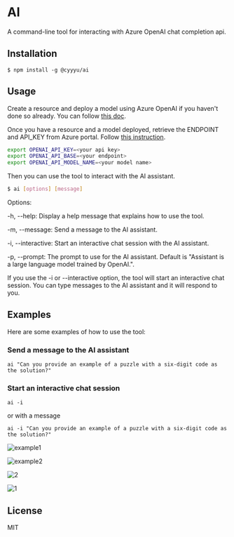 # AI

A command-line tool for interacting with Azure OpenAI chat completion api.

## Installation

`$ npm install -g @cyyyu/ai`

## Usage

Create a resource and deploy a model using Azure OpenAI if you haven't done so already. You can follow [this doc](https://learn.microsoft.com/en-us/azure/cognitive-services/openai/how-to/create-resource?pivots=web-portal). 

Once you have a resource and a model deployed, retrieve the ENDPOINT and API_KEY from Azure portal. Follow [this instruction](https://learn.microsoft.com/en-us/azure/cognitive-services/openai/chatgpt-quickstart?tabs=bash&pivots=rest-api#retrieve-key-and-endpoint).

```bash
export OPENAI_API_KEY=<your api key>
export OPENAI_API_BASE=<your endpoint>
export OPENAI_API_MODEL_NAME=<your model name>
```

Then you can use the tool to interact with the AI assistant.

```bash
$ ai [options] [message]
```

Options:

-h, --help: Display a help message that explains how to use the tool.

-m, --message: Send a message to the AI assistant.

-i, --interactive: Start an interactive chat session with the AI assistant.

-p, --prompt: The prompt to use for the AI assistant. Default is "Assistant is a large language model trained by OpenAI.".

If you use the -i or --interactive option, the tool will start an interactive chat session. You can type messages to the AI assistant and it will respond to you.

## Examples

Here are some examples of how to use the tool:

### Send a message to the AI assistant

`ai "Can you provide an example of a puzzle with a six-digit code as the solution?"`

### Start an interactive chat session

`ai -i`

or with a message

`ai -i "Can you provide an example of a puzzle with a six-digit code as the solution?"`

![example1](https://user-images.githubusercontent.com/15100664/230759459-719f9063-ba49-4b24-8049-1588c2419eb6.png)

![example2](https://user-images.githubusercontent.com/15100664/230759456-6932fae1-99de-42ad-b2ad-de565a92ae97.png)

![2](https://user-images.githubusercontent.com/15100664/230782730-d4ce8746-f335-4199-81b2-74d37271fa4a.png)

![1](https://user-images.githubusercontent.com/15100664/230782732-3939f69b-d0ec-43fe-9ddf-7377c51b2944.png)

## License

MIT
